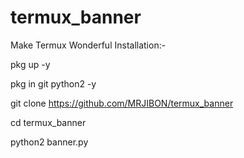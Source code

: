 # termux_banner
Make Termux Wonderful 
Installation:-

pkg up -y

pkg in git python2 -y

git clone https://github.com/MRJIBON/termux_banner

cd termux_banner

python2 banner.py
